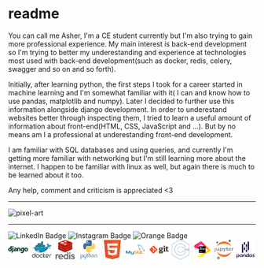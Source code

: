 # readme
You can call me Asher, I'm a CE student currently but I'm also trying to gain more professional experience.
My main interest is back-end development so I'm trying to better my underestanding and experience at technologies most used with back-end development(such as docker, redis, celery, swagger and so on and so forth).

Initially, after learning python, the first steps I took for a career started in machine learning and I'm somewhat familiar with it( I can and know how to use pandas, matplotlib and numpy). Later I decided to further use this information alongside django development.
In order to underestand websites better through inspecting them, I tried to learn a useful amount of information about front-end(HTML, CSS, JavaScript and ...). But by no means am I a professional at underestanding front-end development.


I am familiar with SQL databases and using queries, and currently I'm getting more familiar with networking but I'm still learning more about the internet.
I happen to be familiar with linux as well, but again there is much to be learned about it too.


Any help, comment and criticism is appreciated <3

---

![pixel-art](https://github.com/asherlith/readme/assets/98652187/b0296956-a975-46e2-a8ba-c6012f41685f)

---

<div id="badges">
  <img src="https://img.shields.io/badge/LinkedIn-blue?style=for-the-badge&logo=linkedin&logoColor=white" alt="LinkedIn Badge"/>
  <img src="https://img.shields.io/badge/Instagram-9cf?style=for-the-badge&logo=instagram&logoColor=white" alt="Instagram Badge"/>
  <img src="https://img.shields.io/badge/Telegram-orange?style=for-the-badge&logo=telegram&logoColor=white" alt="Orange Badge"/>
</div>

<div>
  <img src="https://github.com/devicons/devicon/blob/master/icons/django/django-plain-wordmark.svg" title="Django" width="40" height="40"/>&nbsp;
  <img src="https://github.com/devicons/devicon/blob/master/icons/docker/docker-original-wordmark.svg" title="Docker" width="40" height="40"/>&nbsp;
  <img src="https://github.com/devicons/devicon/blob/master/icons/redis/redis-original-wordmark.svg" title="Redis" width="40" height="40"/>&nbsp;
  <img src="https://github.com/devicons/devicon/blob/master/icons/python/python-original-wordmark.svg" title="Python" width="40" height="40"/>&nbsp;
  <img src="https://github.com/devicons/devicon/blob/master/icons/html5/html5-original.svg" title="HTML5" alt="HTML" width="40" height="40"/>&nbsp;
  <img src="https://github.com/devicons/devicon/blob/master/icons/mysql/mysql-original-wordmark.svg" title="MySQL"  alt="MySQL" width="40" height="40"/>&nbsp;
  <img src="https://github.com/devicons/devicon/blob/master/icons/git/git-original-wordmark.svg" title="Git" **alt="Git" width="40" height="40"/>
  <img src="https://github.com/devicons/devicon/blob/master/icons/cplusplus/cplusplus-line.svg" title="Cplusplus" width="40" height="40"/>
  <img src="https://github.com/devicons/devicon/blob/master/icons/jetbrains/jetbrains-original.svg" title="Jetbrains" width="40" height="40"/>
  <img src="https://github.com/devicons/devicon/blob/master/icons/jupyter/jupyter-original-wordmark.svg" title="Jupyter" width="40" height="40"/>
  <img src="https://github.com/devicons/devicon/blob/master/icons/pandas/pandas-original-wordmark.svg" title="Pandas" width="40" height="40"/>

</div>
